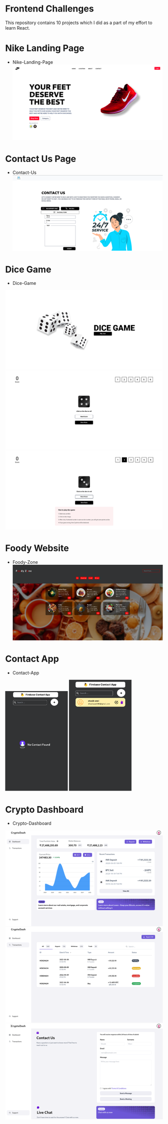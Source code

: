 # Frontend Challenges
This repository contains 10 projects which I did as a part of my effort to learn React.

# Nike Landing Page
- Nike-Landing-Page
![Nike Image](/Screenshots/nike.png)

# Contact Us Page
- Contact-Us
![Contact Us Page](/Screenshots/contact-us.png)

# Dice Game
- Dice-Game
<img src="Screenshots/diceHome.png" alt="Dice Game Home Page"/>
<img src="Screenshots/dicePlay.png" alt="Dice Game Play Page"/>
<img src="Screenshots/diceEx.png" alt="Dice Game Example Page"/>

# Foody Website
- Foody-Zone
![Website Image](./Screenshots/foody.png)

# Contact App
- Contact-App

<img src="Screenshots/contact-App.png" width="200px">
<img src="Screenshots/contact-App2.png" width="200px">

# Crypto Dashboard
- Crypto-Dashboard

<img src="./Screenshots/crypto1.png" alt="Dice Game Home Page"/>
<img src="./Screenshots/crypto2.png" alt="Dice Game Play Page"/>
<img src="./Screenshots/crypto3.png" alt="Dice Game Example Page"/>